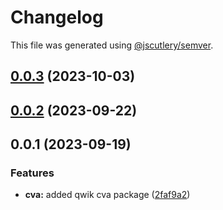 # Changelog

This file was generated using [@jscutlery/semver](https://github.com/jscutlery/semver).

## [0.0.3](https://github.com/qwikifiers/qwik-ui/compare/cva-0.0.2...cva-0.0.3) (2023-10-03)



## [0.0.2](https://github.com/qwikifiers/qwik-ui/compare/cva-0.0.1...cva-0.0.2) (2023-09-22)



## 0.0.1 (2023-09-19)


### Features

* **cva:** added qwik cva package ([2faf9a2](https://github.com/qwikifiers/qwik-ui/commit/2faf9a2421282d6986ad634f446a549e2aa99a8f))
